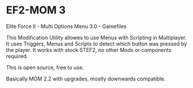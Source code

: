 # EF2-MOM 3
Elite Force II - Multi Options Menu 3.0 - Gamefiles

This Modification Utility allowes to use Menus with Scripting in Multiplayer.
It uses Triggers, Menus and Scripts to detect which button was pressed by the player.
It works with stock STEF2, no other Mods or components required.

This is open source, free to use.

Basically MOM 2.2 with upgrades, mostly downwards compatible.
